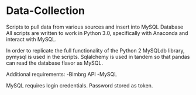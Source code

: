 # Data-Collection
Scripts to pull data from various sources and insert into MySQL Database
All scripts are written to work in Python 3.0, specifically with Anaconda and interact with MySQL.

In order to replicate the full functionality of the Python 2 MySQLdb library, pymysql is used in the scripts.  Sqlalchemy is used in tandem so that pandas can read the database flavor as MySQL.

Additional requirements:
  -Blmbrg API
  -MySQL

MySQL requires login credentials.  Password stored as token.
